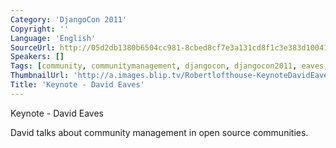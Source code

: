```yaml
---
Category: 'DjangoCon 2011'
Copyright: ''
Language: 'English'
SourceUrl: http://05d2db1380b6504cc981-8cbed8cf7e3a131cd8f1c3e383d10041.r93.cf2.rackcdn.com/djangocon-2011/107_keynote-david-eaves.m4v
Speakers: []
Tags: [community, communitymanagement, djangocon, djangocon2011, eaves, management]
ThumbnailUrl: 'http://a.images.blip.tv/Robertlofthouse-KeynoteDavidEaves169-846.jpg'
Title: 'Keynote - David Eaves'
---
```

Keynote - David Eaves

David talks about community management in open source communities.


